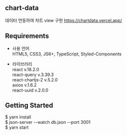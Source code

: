 ## chart-data
데이터 연동하여 차트 view 구현
https://chartdata.vercel.app/

## Requirements

- 사용 언어<br>
 HTML5, CSS3, JS6+, TypeScript, Styled-Components

- 라이브러리<br>
 react v.18.2.0<br>
 react-query v.3.39.3<br>
 react-chartjs-2 v.5.2.0<br>
 axios v.1.6.2<br>
 react-uuid v.2.0.0<br>
 

## Getting Started

$ yarn install<br>
$ json-server --watch db.json --port 3001<br>
$ yarn start

